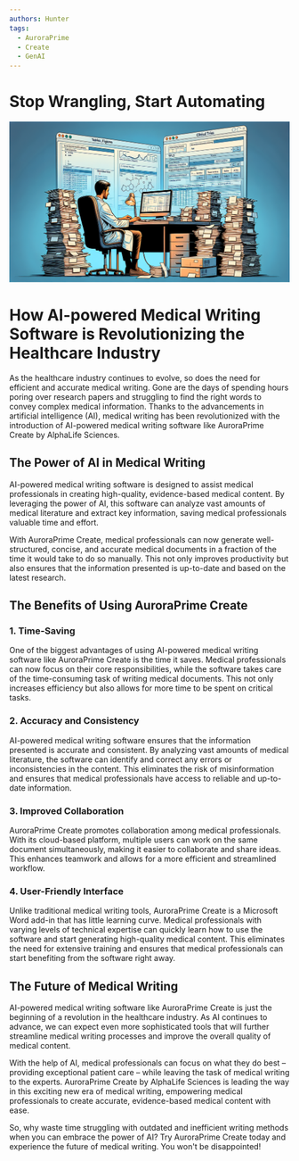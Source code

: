 ```yaml
---
authors: Hunter
tags:
  - AuroraPrime
  - Create
  - GenAI
---
```

# Stop Wrangling, Start Automating

![](images/image_20240921200994.png)

# How AI-powered Medical Writing Software is Revolutionizing the Healthcare Industry


As the healthcare industry continues to evolve, so does the need for efficient and accurate medical writing. Gone are the days of spending hours poring over research papers and struggling to find the right words to convey complex medical information. Thanks to the advancements in artificial intelligence (AI), medical writing has been revolutionized with the introduction of AI-powered medical writing software like AuroraPrime Create by AlphaLife Sciences.

## The Power of AI in Medical Writing

AI-powered medical writing software is designed to assist medical professionals in creating high-quality, evidence-based medical content. By leveraging the power of AI, this software can analyze vast amounts of medical literature and extract key information, saving medical professionals valuable time and effort. 

With AuroraPrime Create, medical professionals can now generate well-structured, concise, and accurate medical documents in a fraction of the time it would take to do so manually. This not only improves productivity but also ensures that the information presented is up-to-date and based on the latest research.

## The Benefits of Using AuroraPrime Create

### 1. Time-Saving

One of the biggest advantages of using AI-powered medical writing software like AuroraPrime Create is the time it saves. Medical professionals can now focus on their core responsibilities,  while the software takes care of the time-consuming task of writing medical documents. This not only increases efficiency but also allows for more time to be spent on critical tasks.

### 2. Accuracy and Consistency

AI-powered medical writing software ensures that the information presented is accurate and consistent. By analyzing vast amounts of medical literature, the software can identify and correct any errors or inconsistencies in the content. This eliminates the risk of misinformation and ensures that medical professionals have access to reliable and up-to-date information.

### 3. Improved Collaboration

AuroraPrime Create promotes collaboration among medical professionals. With its cloud-based platform, multiple users can work on the same document simultaneously, making it easier to collaborate and share ideas. This enhances teamwork and allows for a more efficient and streamlined workflow.

### 4. User-Friendly Interface

Unlike traditional medical writing tools, AuroraPrime Create is a Microsoft Word add-in that has little learning curve. Medical professionals with varying levels of technical expertise can quickly learn how to use the software and start generating high-quality medical content. This eliminates the need for extensive training and ensures that medical professionals can start benefiting from the software right away.

## The Future of Medical Writing

AI-powered medical writing software like AuroraPrime Create is just the beginning of a revolution in the healthcare industry. As AI continues to advance, we can expect even more sophisticated tools that will further streamline medical writing processes and improve the overall quality of medical content. 

With the help of AI, medical professionals can focus on what they do best – providing exceptional patient care – while leaving the task of medical writing to the experts. AuroraPrime Create by AlphaLife Sciences is leading the way in this exciting new era of medical writing, empowering medical professionals to create accurate, evidence-based medical content with ease.

So, why waste time struggling with outdated and inefficient writing methods when you can embrace the power of AI? Try AuroraPrime Create today and experience the future of medical writing. You won't be disappointed! 